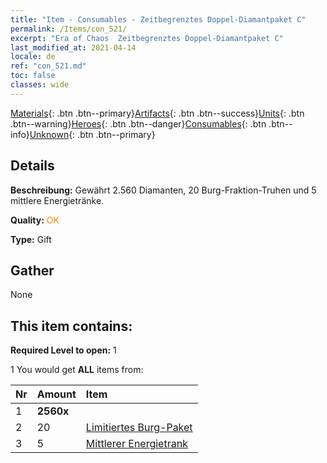```yaml
---
title: "Item - Consumables - Zeitbegrenztes Doppel-Diamantpaket C"
permalink: /Items/con_521/
excerpt: "Era of Chaos  Zeitbegrenztes Doppel-Diamantpaket C"
last_modified_at: 2021-04-14
locale: de
ref: "con_521.md"
toc: false
classes: wide
---
```

 [Materials](/de/Items/){: .btn .btn--primary}[Artifacts](/de/Items/Artifacts/){: .btn .btn--success}[Units](/de/Items/Units/){: .btn .btn--warning}[Heroes](/de/Items/Heroes/){: .btn .btn--danger}[Consumables](/de/Items/Consumables/){: .btn .btn--info}[Unknown](/de/Items/Unknown/){: .btn .btn--primary}

## Details
 **Beschreibung:** Gewährt 2.560 Diamanten, 20 Burg-Fraktion-Truhen und 5 mittlere Energietränke.

 **Quality:** <span style="color: #FF8C00">OK</span>

 **Type:** Gift

## Gather

  None

## This item contains:

 **Required Level to open:** 1

 1 You would get **ALL** items  from:

  | Nr | Amount |     Item    |
  |:---|:-------|:------------|
  | 1 |  **2560x** | <i class="fas fa-gem"/> |  | 
  | 2 | 20 | [Limitiertes Burg-Paket](/de/Items/con_2103/) | 
  | 3 | 5 | [Mittlerer Energietrank](/de/Items/con_705/) | 

